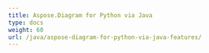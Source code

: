 ```yaml
---
title: Aspose.Diagram for Python via Java
type: docs
weight: 60
url: /java/aspose-diagram-for-python-via-java-features/
---
```



